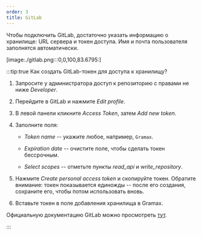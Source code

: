 ```yaml
---
order: 3
title: GitLab
---
```


Чтобы подключить GitLab, достаточно указать информацию о хранилище: URL сервера и токен доступа. Имя и почта пользователя заполнятся автоматически.

[image:./gitlab.png:::0,0,100,83.6795:]

:::tip:true Как создать GitLab-токен для доступа к хранилищу?

1. Запросите у администратора доступ к репозиторию с правами не ниже *Developer*.

2. Перейдите в GitLab и нажмите *Edit profile*.

3. В левой панели кликните *Access Token*, затем *Add new token*.

4. Заполните поля:

   -  *Token name* -- укажите любое, например, `Gramax`.

   -  *Expiration date* -- очистите поле, чтобы сделать токен бессрочным.

   -  *Select scopes* -- отметьте пункты *read_api* и *write_repository*.

5. Нажмите *Create personal access token* и скопируйте токен. Обратите внимание: токен показывается единожды -- после его создания, сохраните его, чтобы потом использовать вновь.

6. Вставьте токен в поле добавления хранилища в Gramax.

Официальную документацию GitLab можно просмотреть [тут](https://docs.gitlab.com/ee/user/profile/personal_access_tokens.html).



:::